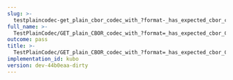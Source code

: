 ```yaml
---
slug: >-
  testplaincodec-get_plain_cbor_codec_with_?format-_has_expected_cbor_content-type_and_body_as-is
full_name: >-
  TestPlainCodec/GET_plain_CBOR_codec_with_?format=_has_expected_cbor_Content-Type_and_body_as-is
outcome: pass
title: >-
  TestPlainCodec/GET_plain_CBOR_codec_with_?format=_has_expected_cbor_Content-Type_and_body_as-is
implementation_id: kubo
version: dev-44b0eaa-dirty
---
```


